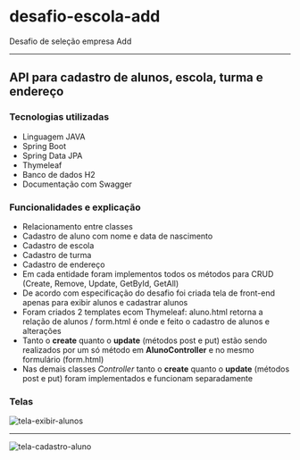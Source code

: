 # desafio-escola-add
Desafio de seleção empresa Add

***

## API para cadastro de alunos, escola, turma e endereço

### Tecnologias utilizadas
* Linguagem JAVA
* Spring Boot
* Spring Data JPA
* Thymeleaf
* Banco de dados H2
* Documentação com Swagger

### Funcionalidades e explicação
* Relacionamento entre classes
* Cadastro de aluno com nome e data de nascimento
* Cadastro de escola
* Cadastro de turma
* Cadastro de endereço
* Em cada entidade foram implementos todos os métodos para CRUD (Create, Remove, Update, GetById, GetAll)
* De acordo com especificação do desafio foi criada tela de front-end apenas para exibir alunos e cadastrar alunos
* Foram criados 2 templates ecom Thymeleaf: aluno.html retorna a relação de alunos / form.html é onde e feito o cadastro de alunos e alterações
* Tanto o **create** quanto o **update** (métodos post e put) estão sendo realizados por um só método em **AlunoController** e no mesmo formulário (form.html)
* Nas demais classes *Controller* tanto o **create** quanto o **update** (métodos post e put) foram implementados e funcionam separadamente

### Telas

![tela-exibir-alunos](https://user-images.githubusercontent.com/69283422/158884567-d6a72221-5e8f-458f-9ce8-180880f56e8c.PNG)

***

![tela-cadastro-aluno](https://user-images.githubusercontent.com/69283422/158884616-0939824e-564a-42cc-97db-ec2349081828.PNG)
